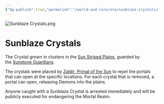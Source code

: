 ```yaml
---
{"dg-publish":true,"permalink":"/world-and-lore/ore/sunblaze-crystals/"}
---
```



![Sunblaze Crystals.png](/img/user/zAssets/Sunblaze%20Crystals.png)
# Sunblaze Crystals
The Crystal grown in clusters in the [Sun Striped Plains](app://obsidian.md/Sun%20Striped%20Plains), guarded by the [Sunstone Guardians](app://obsidian.md/Sunstone%20Guardians). 

The crystals were placed by [Zaldir, Primal of the Sun](app://obsidian.md/Zaldir,%20Primal%20of%20the%20Sun) to repel the portals that can open at the specific locations. For each crystal that is removed, a portal can open, releasing Demons into the plains.

Anyone caught with a Sunblaze Crystal is arrested immediately and will be publicly executed for endangering the Mortal Realm.